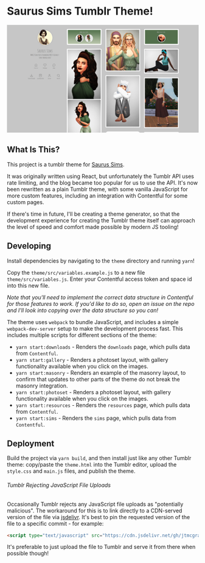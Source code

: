 # Saurus Sims Tumblr Theme!

<img src="https://raw.githubusercontent.com/jtmcgrath/saurussims/master/preview.png" />

## What Is This?

This project is a tumblr theme for [Saurus Sims](https://saurussims.tumblr.com/).

It was originally written using React, but unfortunately the Tumblr API uses rate limiting, and the blog became too popular for us to use the API. It's now been rewritten as a plain Tumblr theme, with some vanilla JavaScript for more custom features, including an integration with Contentful for some custom pages.

If there's time in future, I'll be creating a theme generator, so that the development experience for creating the Tumblr theme itself can approach the level of speed and comfort made possible by modern JS tooling!

## Developing

Install dependencies by navigating to the `theme` directory and running `yarn`!

Copy the `theme/src/variables.example.js` to a new file `theme/src/variables.js`. Enter your Contentful access token and space id into this new file.

_Note that you'll need to implement the correct data structure in Contentful for those features to work. If you'd like to do so, open an issue on the repo and I'll look into copying over the data structure so you can!_

The theme uses `webpack` to bundle JavaScript, and includes a simple `webpack-dev-server` setup to make the development process fast. This includes multiple scripts for different sections of the theme:

-   `yarn start:downloads` - Renders the `downloads` page, which pulls data from `Contentful`.
-   `yarn start:gallery` - Renders a photoset layout, with gallery functionality available when you click on the images.
-   `yarn start:masonry` - Renders an example of the masonry layout, to confirm that updates to other parts of the theme do not break the masonry integration.
-   `yarn start:photoset` - Renders a photoset layout, with gallery functionality available when you click on the images.
-   `yarn start:resources` - Renders the `resources` page, which pulls data from `Contentful`.
-   `yarn start:sims` - Renders the `sims` page, which pulls data from `Contentful`.

## Deployment

Build the project via `yarn build`, and then install just like any other Tumblr theme: copy/paste the `theme.html` into the Tumblr editor, upload the `style.css` and `main.js` files, and publish the theme.

###### Tumblr Rejecting JavaScript File Uploads

Occasionally Tumblr rejects any JavaScript file uploads as "potentially malicious". The workaround for this is to link directly to a CDN-served version of the file via [jsdelivr](https://www.jsdelivr.com/). It's best to pin the requested version of the file to a specific commit - for example:

```html
<script type="text/javascript" src="https://cdn.jsdelivr.net/gh/jtmcgrath/saurussims@870a4caa3e90f8d419bcfdd74b909fd96997ded0/theme/output/main.js" charset="utf-8"></script>
```

It's preferable to just upload the file to Tumblr and serve it from there when possible though!